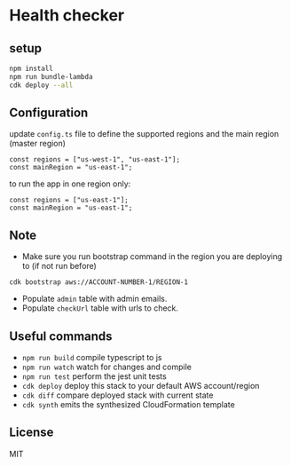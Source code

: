 # Health checker

## setup

```sh
npm install
npm run bundle-lambda
cdk deploy --all
```

## Configuration

update `config.ts` file to define the supported regions and the main region (master region)

```
const regions = ["us-west-1", "us-east-1"];
const mainRegion = "us-east-1";
```

to run the app in one region only:

```
const regions = ["us-east-1"];
const mainRegion = "us-east-1";
```

## Note

- Make sure you run bootstrap command in the region you are deploying to (if not run before)

```
cdk bootstrap aws://ACCOUNT-NUMBER-1/REGION-1
```

- Populate `admin` table with admin emails.
- Populate `checkUrl` table with urls to check.

## Useful commands

- `npm run build` compile typescript to js
- `npm run watch` watch for changes and compile
- `npm run test` perform the jest unit tests
- `cdk deploy` deploy this stack to your default AWS account/region
- `cdk diff` compare deployed stack with current state
- `cdk synth` emits the synthesized CloudFormation template

## License

MIT
